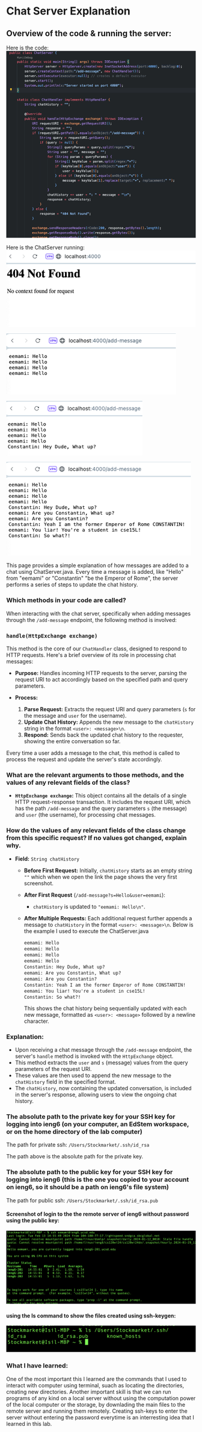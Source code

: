 # Chat Server Explanation

## Overview of the code & running the server:
Here is the code:
![ChatServer.java code](ChatServer.png)

Here is the ChatServer running:
![scrnshot](404notfound.png)

![scrnshot](firstscrn.png)

![scrnshot](secondscrn.png)

![scrnshot](thirdscrn.png)


This page provides a simple explanation of how messages are added to a chat using ChatServer.java.
Every time a message is added, like "Hello" from "eemami" or "Constantin"  "be the Emperor of Rome", the server performs a series of steps to update the chat history.

 ### Which methods in your code are called?
 
When interacting with the chat server, specifically when adding messages through the `/add-message` endpoint, the following method is involved:

### `handle(HttpExchange exchange)`

This method is the core of our `ChatHandler` class, designed to respond to HTTP requests. Here's a brief overview of its role in processing chat messages:

- **Purpose:** Handles incoming HTTP requests to the server, parsing the request URI to act accordingly based on the specified path and query parameters.
  
- **Process:**
  1. **Parse Request:** Extracts the request URI and query parameters (`s` for the message and `user` for the username).
  2. **Update Chat History:** Appends the new message to the `chatHistory` string in the format `<user>: <message>\n`.
  3. **Respond:** Sends back the updated chat history to the requester, showing the entire conversation so far.

Every time a user adds a message to the chat, this method is called to process the request and update the server's state accordingly.

### What are the relevant arguments to those methods, and the values of any relevant fields of the class?

- **`HttpExchange exchange`:** This object contains all the details of a single HTTP request-response transaction. It includes the request URI, which has the path `/add-message` and the query parameters `s` (the message) and `user` (the username), for processing chat messages.

### How do the values of any relevant fields of the class change from this specific request? If no values got changed, explain why.

- **Field:** `String chatHistory`

  - **Before First Request:** Initially, `chatHistory` starts as an empty string `""` which when we open the link the page shows the very
      first screenshot.

  - **After First Request** (`/add-message?s=Hello&user=eemami`):
    - `chatHistory` is updated to `"eemami: Hello\n"`.
  - **After Multiple Requests:** Each additional request further appends a message to `chatHistory` in the format `<user>: <message>\n`. Below is the example I used to execute the ChatServer.java

    ```
    eemami: Hello
    eemami: Hello
    eemami: Hello
    eemami: Hello
    Constantin: Hey Dude, What up?
    eemami: Are you Constantin, What up?
    eemami: Are you Constantin?
    Constantin: Yeah I am the former Emperor of Rome CONSTANTIN!
    eemami: You liar! You're a student in cse15L!
    Constantin: So what?!
    ```

    This shows the chat history being sequentially updated with each new message, formatted as `<user>: <message>` followed by a newline character.

### Explanation:

- Upon receiving a chat message through the `/add-message` endpoint, the server's `handle` method is invoked with the `HttpExchange` object.
- This method extracts the `user` and `s` (message) values from the query parameters of the request URI.
- These values are then used to append the new message to the `chatHistory` field in the specified format.
- The `chatHistory`, now containing the updated conversation, is included in the server's response, allowing users to view the ongoing chat history.

### The absolute path to the private key for your SSH key for logging into ieng6 (on your computer, an EdStem workspace, or on the home directory of the lab computer)
  
  The path for private ssh: `/Users/Stockmarket/.ssh/id_rsa`
  
 The path above is the absolute path for the private key.

### The absolute path to the public key for your SSH key for logging into ieng6 (this is the one you copied to your account on ieng6, so it should be a path on ieng6's file system)
 The path for public ssh: `/Users/Stockmarket/.ssh/id_rsa.pub`

 #### Screenshot of login to the the remote server of ieng6 without password using the public key:
 
 ![Login without password](login.png)


 #### using the ls command to show the files created using ssh-keygen:

 ![ls command](lscommand.png) 


### What I have learned:

One of the most important this I learned are the commands that I used to interact with computer using terminal, suach as 
locating the directories, creating new directories. Another important skill is that we can run programs of any kind on a local server without using the computation power of the local computer or the storage, by downlading the main files to the remote server and running them remotely. Creating ssh-keys to enter the server without entering the password everytime is an interresting idea that I learned in this lab.
